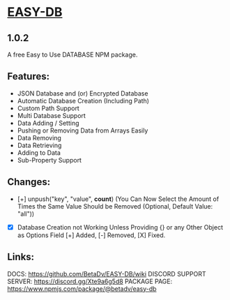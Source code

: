 # [EASY-DB](https://www.npmjs.com/package/@betadv/easy-db)
## 1.0.2
A free Easy to Use DATABASE NPM package.

## Features:
- JSON Database and (or) Encrypted Database
- Automatic Database Creation (Including Path)
- Custom Path Support
- Multi Database Support
- Data Adding / Setting
- Pushing or Removing Data from Arrays Easily
- Data Removing
- Data Retrieving
- Adding to Data
- Sub-Property Support

## Changes:
 - [+] <db>unpush("key", "value", **count**) (You Can Now Select the Amount of Times the Same Value Should be Removed (Optional, Default Value: "all"))
 - [X] Database Creation not Working Unless Providing {} or any Other Object as Options Field
[+] Added, [-] Removed, [X] Fixed.

## Links:
DOCS: https://github.com/BetaDv/EASY-DB/wiki
DISCORD SUPPORT SERVER: https://discord.gg/Xte9a6g5d8
PACKAGE PAGE: https://www.npmjs.com/package/@betadv/easy-db
